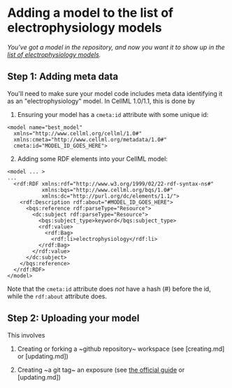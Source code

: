 # Adding a model to the list of electrophysiology models

_You've got a model in the repository, and now you want it to show up in the [list of electrophysiology models](https://models.physiomeproject.org/electrophysiology)._

## Step 1: Adding meta data

You'll need to make sure your model code includes meta data identifying it as an "electrophysiology" model.
In CellML 1.0/1.1, this is done by

1. Ensuring your model has a `cmeta:id` attribute with some unique id:

```
<model name="best_model" 
  xmlns="http://www.cellml.org/cellml/1.0#"
  xmlns:cmeta="http://www.cellml.org/metadata/1.0#"
  cmeta:id="MODEL_ID_GOES_HERE">
```

2. Adding some RDF elements into your CellML model:

```
<model ... >
...
  <rdf:RDF xmlns:rdf="http://www.w3.org/1999/02/22-rdf-syntax-ns#" 
           xmlns:bqs="http://www.cellml.org/bqs/1.0#" 
           xmlns:dc="http://purl.org/dc/elements/1.1/">
    <rdf:Description rdf:about="#MODEL_ID_GOES_HERE">
      <bqs:reference rdf:parseType="Resource">
        <dc:subject rdf:parseType="Resource">
          <bqs:subject_type>keyword</bqs:subject_type>
          <rdf:value>
            <rdf:Bag>
              <rdf:li>electrophysiology</rdf:li>
          </rdf:Bag>
        </rdf:value>
      </dc:subject>
    </bqs:reference>
  </rdf:RDF>
</model>
```

Note that the `cmeta:id` attribute does _not_ have a hash (#) before the id, while the `rdf:about` attribute does.

## Step 2: Uploading your model

This involves

1. Creating or forking a ~github repository~ workspace (see [creating.md] or [updating.md])

2. Creating ~a git tag~ an exposure (see [the official guide](https://aucklandphysiomerepository.readthedocs.io/en/latest/quickstart.html) or [updating.md])

